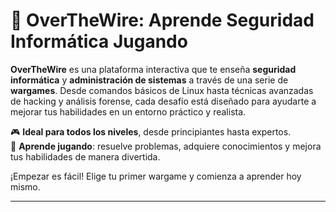 # 🚀 **OverTheWire: Aprende Seguridad Informática Jugando**

**OverTheWire** es una plataforma interactiva que te enseña **seguridad informática** y **administración de sistemas** a través de una serie de **wargames**. Desde comandos básicos de Linux hasta técnicas avanzadas de hacking y análisis forense, cada desafío está diseñado para ayudarte a mejorar tus habilidades en un entorno práctico y realista.

🎮 **Ideal para todos los niveles**, desde principiantes hasta expertos.  
🔐 **Aprende jugando**: resuelve problemas, adquiere conocimientos y mejora tus habilidades de manera divertida.

¡Empezar es fácil! Elige tu primer wargame y comienza a aprender hoy mismo.

---

